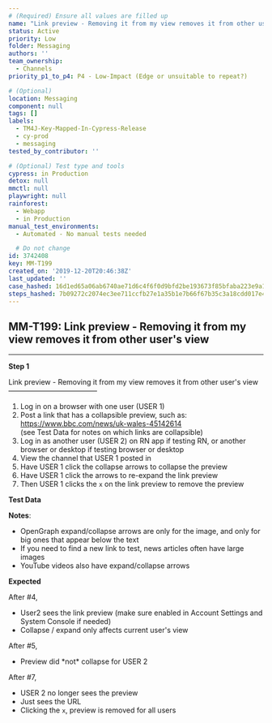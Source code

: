 ```yaml
---
# (Required) Ensure all values are filled up
name: "Link preview - Removing it from my view removes it from other user's view"
status: Active
priority: Low
folder: Messaging
authors: ''
team_ownership:
  - Channels
priority_p1_to_p4: P4 - Low-Impact (Edge or unsuitable to repeat?)

# (Optional)
location: Messaging
component: null
tags: []
labels:
  - TM4J-Key-Mapped-In-Cypress-Release
  - cy-prod
  - messaging
tested_by_contributor: ''

# (Optional) Test type and tools
cypress: in Production
detox: null
mmctl: null
playwright: null
rainforest:
  - Webapp
  - in Production
manual_test_environments:
  - Automated - No manual tests needed

  # Do not change
id: 3742408
key: MM-T199
created_on: '2019-12-20T20:46:38Z'
last_updated: ''
case_hashed: 16d1ed65a06ab6740ae71d6c4f6f0d9bfd2be193673f85bfaba223e9a199fc4fc6ca1bd1dbecef39384dda3aeb10591a
steps_hashed: 7b09272c2074ec3ee711ccfb27e1a35b1e7b66f67b35c3a18cdd017e4cd15e75ab02859bceb9f9473dc69c21f0c80dca
---
```


<!-- (Auto-generated) Based on frontmatter's "key" and "name" -->

## MM-T199: Link preview - Removing it from my view removes it from other user's view

---

**Step 1**

Link preview - Removing it from my view removes it from other user's view\
–––––––––––––––––––––––––

1. Log in on a browser with one user (USER 1)
2. Post a link that has a collapsible preview, such as:\
   <https://www.bbc.com/news/uk-wales-45142614>\
   (see Test Data for notes on which links are collapsible)
3. Log in as another user (USER 2) on RN app if testing RN, or another browser or desktop if testing browser or desktop
4. View the channel that USER 1 posted in
5. Have USER 1 click the collapse arrows to collapse the preview
6. Have USER 1 click the arrows to re-expand the link preview
7. Then USER 1 clicks the `x` on the link preview to remove the preview

**Test Data**

**Notes**:

- OpenGraph expand/collapse arrows are only for the image, and only for big ones that appear below the text
- If you need to find a new link to test, news articles often have large images
- YouTube videos also have expand/collapse arrows

**Expected**

After #4,

- User2 sees the link preview (make sure enabled in Account Settings and System Console if needed)
- Collapse / expand only affects current user's view

After #5,

- Preview did \*not\* collapse for USER 2

After #7,

- USER 2 no longer sees the preview
- Just sees the URL
- Clicking the `x`, preview is removed for all users
